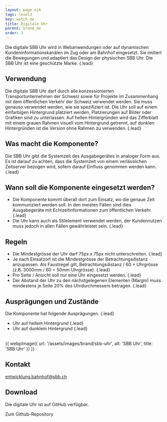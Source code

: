 ```yaml
---
layout: page.njk
tags: level3
key: watch_de
title: Digitale Uhr
parent: brand_de
order: 3
---
```


Die digitale SBB Uhr wird in Webanwendungen oder auf dynamischen Kundeninformationskanälen im Zug oder am Bahnhof eingesetzt. Sie imitiert die Bewegungen und adaptiert das Design der physischen SBB Uhr. Die SBB Uhr ist eine geschützte Marke. {.lead} 
 
## Verwendung 
Die digitale SBB Uhr darf durch alle konzessionierten Transportunternehmen der Schweiz sowie für Projekte im Zusammenhang mit dem öffentlichen Verkehr der Schweiz verwendet werden. Sie muss genauso verwendet werden, wie sie spezifiziert ist.
Die Uhr soll auf einem einfarbigen Hintergrund platziert werden, Platzierungen auf Bilder oder Grafiken sind zu unterlassen. Auf hellen Hintergründen wird das Zifferblatt mit einem grauen Rahmen visuell vom Hintergrund getrennt, auf dunklen Hintergründen ist die Version ohne Rahmen zu verwenden. {.lead}   

## Was macht die Komponente?
Die SBB Uhr gibt die Systemzeit des Ausgabegerätes in analoger Form aus. Es ist darauf zu achten, dass die Systemzeit von einem verlässlichen Zeitserver bezogen wird, sofern darauf Einfluss genommen werden kann. {.lead}   

## Wann soll die Komponente eingesetzt werden?
- Die Komponente kommt überall dort zum Einsatz, wo die genaue Zeit kommuniziert werden soll. In den meisten Fällen sind dies Ausgabegeräte mit Echtzeitinformationen zum öffentlichen Verkehr. {.lead}  
- Die Uhr kann auch als Stilelement verwendet werden, der Kundennutzen muss jedoch in allen Fällen gewährleistet sein. {.lead}   

## Regeln
- Die Mindestgrösse der Uhr darf 75px x 75px nicht unterschreiten. {.lead}  
- Je nach Einsatzort ist die Mindestgrösse der Betrachtungsdistanz anzupassen. Als Faustregel gilt, Betrachtungsdistanz / 60 = Uhrgrösse (z.B. 3000mm / 60 = 50mm Uhrgrösse). {.lead}  
- Pro Seite / Ansicht soll nur eine Uhr eingesetzt werden. {.lead}  
- Der Abstand der Uhr zu den nächstgelegenen Elementen (Margin) muss mindestens je Seite 20% des Uhrdurchmessers betragen. {.lead}   

## Ausprägungen und Zustände
Die Komponente hat folgende Ausprägungen. {.lead}  
- Uhr auf hellem Hintergrund {.lead} 
- Uhr auf dunklem Hintergrund {.lead}   

<br>
{{ webpImage({
    url: '/assets/images/brand/sbb-uhr',
    alt: 'SBB Uhr',
    title: 'SBB Uhr'
}) }}

## Kontakt
<sbb-link variant="inline" type="button" target="_blank" href="mailto:entwicklung.bahnhof@sbb.ch">entwicklung.bahnhof@sbb.ch</sbb-link>

## Download
Die digitale Uhr ist auf GitHub verfügbar.

<sbb-secondary-button-link target="_blank" href="https://github.com/sbb-design-systems/brand-elements/tree/main/digital-clock">
<sbb-icon slot="icon" name="github-small"></sbb-icon>
Zum Github-Repository
</sbb-secondary-button-link>